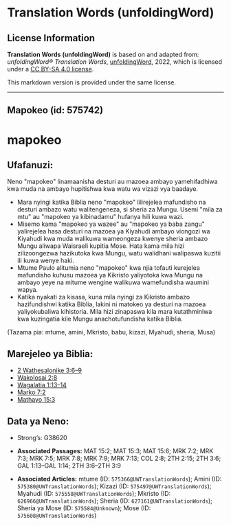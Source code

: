# Translation Words (unfoldingWord)

## License Information

**Translation Words (unfoldingWord)** is based on and adapted from: _unfoldingWord® Translation Words_, [unfoldingWord](https://unfoldingword.org/utw), 2022, which is licensed under a [CC BY-SA 4.0 license](https://creativecommons.org/licenses/by-sa/4.0/legalcode.en).

This markdown version is provided under the same license.



--------------------------------

## Mapokeo (id: 575742)

mapokeo
=======

Ufafanuzi:
----------

Neno "mapokeo" linamaanisha desturi au mazoea ambayo yamehifadhiwa kwa muda na ambayo hupitishwa kwa watu wa vizazi vya baadaye.

* Mara nyingi katika Biblia neno "mapokeo" lilirejelea mafundisho na desturi ambazo watu walitengeneza, si sheria za Mungu. Usemi "mila za mtu" au "mapokeo ya kibinadamu" hufanya hili kuwa wazi.
* Misemo kama "mapokeo ya wazee" au "mapokeo ya baba zangu" yalirejelea hasa desturi na mazoea ya Kiyahudi ambayo viongozi wa Kiyahudi kwa muda walikuwa wameongeza kwenye sheria ambazo Mungu aliwapa Waisraeli kupitia Mose. Hata kama mila hizi zilizoongezwa hazikutoka kwa Mungu, watu walidhani walipaswa kuzitii ili kuwa wenye haki.
* Mtume Paulo alitumia neno "mapokeo" kwa njia tofauti kurejelea mafundisho kuhusu mazoea ya Kikristo yaliyotoka kwa Mungu na ambayo yeye na mitume wengine walikuwa wamefundisha waumini wapya.
* Katika nyakati za kisasa, kuna mila nyingi za Kikristo ambazo hazifundishwi katika Biblia, lakini ni matokeo ya desturi na mazoea yaliyokubaliwa kihistoria. Mila hizi zinapaswa kila mara kutathminiwa kwa kuzingatia kile Mungu anachotufundisha katika Biblia.

(Tazama pia: mtume, amini, Mkristo, babu, kizazi, Myahudi, sheria, Musa)

Marejeleo ya Biblia:
--------------------

* [2 Wathesalonike 3:6–9](https://ref.ly/2Thess3:6-2Thess3:9)
* [Wakolosai 2:8](https://ref.ly/Col2:8)
* [Wagalatia 1:13–14](https://ref.ly/Gal1:13-Gal1:14)
* [Marko 7:2](https://ref.ly/Mark7:2)
* [Mathayo 15:3](https://ref.ly/Matt15:3)

Data ya Neno:
-------------

* Strong’s: G38620

* **Associated Passages:** MAT 15:2; MAT 15:3; MAT 15:6; MRK 7:2; MRK 7:3; MRK 7:5; MRK 7:8; MRK 7:9; MRK 7:13; COL 2:8; 2TH 2:15; 2TH 3:6; GAL 1:13–GAL 1:14; 2TH 3:6–2TH 3:9
* **Associated Articles:** mtume (ID: `575366@UWTranslationWords`); Amini (ID: `575380@UWTranslationWords`); Kizazi (ID: `575497@UWTranslationWords`); Myahudi (ID: `575558@UWTranslationWords`); Mkristo (ID: `626966@UWTranslationWords`); Sheria (ID: `627161@UWTranslationWords`); Sheria ya Mose (ID: `575584@Unknown`); Mose (ID: `575608@UWTranslationWords`)

